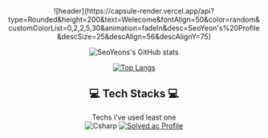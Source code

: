 <div align="center">
![header](https://capsule-render.vercel.app/api?type=Rounded&height=200&text=Welecome&fontAlign=50&color=random&customColorList=0,2,2,5,30&animation=fadeIn&desc=SeoYeon's%20Profile&descSize=25&descAlign=56&descAlignY=75)

![SeoYeons's GitHub stats](https://github-readme-stats.vercel.app/api?username=kim7510&show_icons=true&theme=dark)

[![Top Langs](https://github-readme-stats.vercel.app/api/top-langs/?username=kim7510&exclude_repo=github-readme-stats,anuraghazra.github.io)](https://github.com/kim7510/Coding-Test)
## 💻 Tech Stacks 💻 
Techs i've used least one <br/>
<img alt="Csharp" src="https://img.shields.io/badge/HTML-E34F26.svg?style=for-the-badge&logo=HTML5&logoColor=white"/>
[![Solved.ac Profile](http://mazassumnida.wtf/api/generate_badge?boj=kim7510)](https://solved.ac/kim7510)<br/>
</div>
